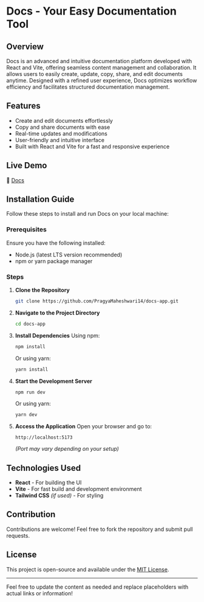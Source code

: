 # Docs - Your Easy Documentation Tool

## Overview
Docs is an advanced and intuitive documentation platform developed with React and Vite, offering seamless content management and collaboration. It allows users to easily create, update, copy, share, and edit documents anytime. Designed with a refined user experience, Docs optimizes workflow efficiency and facilitates structured documentation management.

## Features
- Create and edit documents effortlessly
- Copy and share documents with ease
- Real-time updates and modifications
- User-friendly and intuitive interface
- Built with React and Vite for a fast and responsive experience

## Live Demo
🔗 [Docs](https://docs-pragya.vercel.app/) 

## Installation Guide
Follow these steps to install and run Docs on your local machine:

### Prerequisites
Ensure you have the following installed:
- Node.js (latest LTS version recommended)
- npm or yarn package manager

### Steps
1. **Clone the Repository**
   ```bash
   git clone https://github.com/PragyaMaheshwari14/docs-app.git
   ```
2. **Navigate to the Project Directory**
   ```bash
   cd docs-app
   ```
3. **Install Dependencies**
   Using npm:
   ```bash
   npm install
   ```
   Or using yarn:
   ```bash
   yarn install
   ```
4. **Start the Development Server**
   ```bash
   npm run dev
   ```
   Or using yarn:
   ```bash
   yarn dev
   ```
5. **Access the Application**
   Open your browser and go to:
   ```
   http://localhost:5173
   ```
   *(Port may vary depending on your setup)*

## Technologies Used
- **React** - For building the UI
- **Vite** - For fast build and development environment
- **Tailwind CSS** *(if used)* - For styling

## Contribution
Contributions are welcome! Feel free to fork the repository and submit pull requests.

## License
This project is open-source and available under the [MIT License](LICENSE).

---
Feel free to update the content as needed and replace placeholders with actual links or information!



